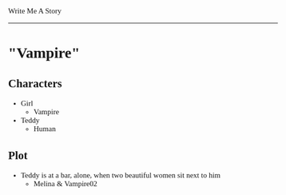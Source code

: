 <style>body{font:15px"Verdana"};</style>

Write Me A Story
****************
"Vampire"
=========

Characters
----------
- Girl
	- Vampire
- Teddy
	- Human

Plot
----
- Teddy is at a bar, alone, when two beautiful women sit next to him
	- Melina & Vampire02
